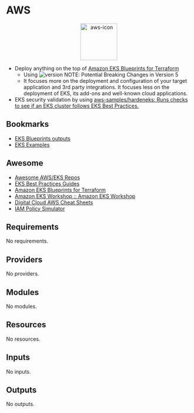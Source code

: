# AWS

<p align="center">
  <img alt="aws-icon" src="https://upload.wikimedia.org/wikipedia/commons/9/93/Amazon_Web_Services_Logo.svg" height="100" />
</p>

- Deploy anything on the top of [Amazon EKS Blueprints for Terraform](https://aws-ia.github.io/terraform-aws-eks-blueprints/)
  - Using ![version](https://img.shields.io/badge/version-v4.20.0-blue) NOTE: Potential Breaking Changes in Version 5
  - It focuses more on the deployment and configuration of your target application and 3rd party integrations. It focuses less on the deployment of EKS, its add-ons and well-known cloud applications.
- EKS security validation by using [aws-samples/hardeneks: Runs checks to see if an EKS cluster follows EKS Best Practices.](https://github.com/aws-samples/hardeneks)

## Bookmarks

- [EKS Blueprints outputs](https://github.com/aws-ia/terraform-aws-eks-blueprints/blob/main/outputs.tf)
- [EKS Examples](https://github.com/aws-ia/terraform-aws-eks-blueprints/tree/main/examples)

## Awesome

- [Awesome AWS/EKS Repos](https://github.com/stars/carlosrodlop/lists/aws-eks)
- [EKS Best Practices Guides](https://aws.github.io/aws-eks-best-practices/)
- [Amazon EKS Blueprints for Terraform](https://aws-ia.github.io/terraform-aws-eks-blueprints/)
- [Amazon EKS Workshop :: Amazon EKS Workshop](https://www.eksworkshop.com/)
- [Digital Cloud AWS Cheat Sheets](https://digitalcloud.training/aws-cheat-sheets/)
- [IAM Policy Simulator](https://policysim.aws.amazon.com/home/index.jsp?#)
<!-- BEGINNING OF PRE-COMMIT-TERRAFORM DOCS HOOK -->
## Requirements

No requirements.

## Providers

No providers.

## Modules

No modules.

## Resources

No resources.

## Inputs

No inputs.

## Outputs

No outputs.
<!-- END OF PRE-COMMIT-TERRAFORM DOCS HOOK -->
